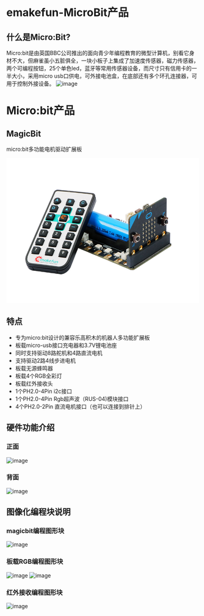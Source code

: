 # emakefun-MicroBit产品
## 什么是Micro:Bit?
Micro:bit是由英国BBC公司推出的面向青少年编程教育的微型计算机，别看它身材不大，但麻雀虽小五脏俱全，一块小板子上集成了加速度传感器，磁力传感器，两个可编程按钮，25个单色led，蓝牙等常用传感器设备，而尺寸只有信用卡的一半大小，采用micro usb口供电，可外接电池盒，在底部还有多个环孔连接器，可用于控制外接设备。
![image](https://github.com/emakefun/emakefun-docs/raw/master/docs/micro_bit/magic_bit/magicbit_hardware_front_zh.png)

# Micro:bit产品

## MagicBit

micro:bit多功能电机驱动扩展板

![image](magic_bit/icon.png)

## 特点

- 专为micro:bit设计的兼容乐高积木的机器人多功能扩展板
- 板载micro-usb接口充电器和3.7V锂电池座
- 同时支持驱动8路舵机和4路直流电机
- 支持驱动2路4线步进电机
- 板载无源蜂鸣器
- 板载4个RGB全彩灯
- 板载红外接收头
- 1个PH2.0-4Pin i2c接口 
- 1个PH2.0-4Pin Rgb超声波（RUS-04)模块接口
- 4个PH2.0-2Pin 直流电机接口（也可以连接到排针上）

## 硬件功能介绍
### 正面
![image](https://github.com/emakefun/emakefun-docs/raw/master/docs/micro_bit/magic_bit/magicbit_hardware_front_zh.png)

### 背面
![image](https://github.com/emakefun/emakefun-docs/raw/master/docs/micro_bit/magic_bit/magicbit_hardware_back_zh.png)

## 图像化编程块说明
### magicbit编程图形块
![image](https://github.com/emakefun/emakefun-docs/raw/master/docs/micro_bit/magic_bit/magicbit_block_zh.png)

### 板载RGB编程图形块
![image](https://github.com/emakefun/emakefun-docs/raw/master/docs/micro_bit/magic_bit/rgb_block_zh.png)
![image](https://github.com/emakefun/emakefun-docs/raw/master/docs/micro_bit/magic_bit/rgb_more_block_zh.png)

### 红外接收编程图形块
![image](https://github.com/emakefun/emakefun-docs/raw/master/docs/micro_bit/magic_bit/ir_block_zh.png)
